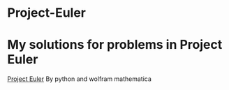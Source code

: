 Project-Euler
=============
# My solutions for problems in Project Euler
[Project Euler](https://projecteuler.net/)
By python and wolfram mathematica
